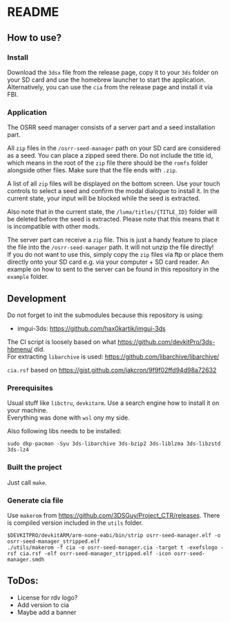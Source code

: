 # README

## How to use?

### Install

Download the `3dsx` file from the release page, copy it to your `3ds` folder on your SD card and use the homebrew launcher to start the application.
Alternatively, you can use the `cia` from the release page and install it via FBI.

### Application

The OSRR seed manager consists of a server part and a seed installation part.

All `zip` files in the `/osrr-seed-manager` path on your SD card are considered as a seed. You can place a zipped seed there. Do not include the title id, which means in the root of the `zip` file there should be the `romfs` folder alongside other files. Make sure that the file ends with `.zip`.

A list of all `zip` files will be displayed on the bottom screen. Use your touch controls to select a seed and confirm the modal dialogue to install it. In the current state, your input will be blocked while the seed is extracted.

Also note that in the current state, the `/luma/titles/{TITLE_ID}` folder will be deleted before the seed is extracted. Please note that this means that it is incompatible with other mods.

The server part can receive a `zip` file. This is just a handy feature to place the file into the `/osrr-seed-manager` path. It will not unzip the file directly!  
If you do not want to use this, simply copy the `zip` files via ftp or place them directly onto your SD card e.g. via your computer + SD card reader. An example on how to sent to the server can be found in this repository in the `example` folder.


## Development

Do not forget to init the submodules because this repository is using:  
- imgui-3ds: https://github.com/hax0kartik/imgui-3ds

The CI script is loosely based on what https://github.com/devkitPro/3ds-hbmenu/ did.  
For extracting `libarchive` is used: https://github.com/libarchive/libarchive/

`cia.rsf` based on https://gist.github.com/jakcron/9f9f02ffd94d98a72632

### Prerequisites

Usual stuff like `libctru`, `devkitarm`. Use a search engine how to install it on your machine.  
Everything was done with `wsl` ony my side.

Also following libs needs to be installed:
```
sudo dkp-pacman -Syu 3ds-libarchive 3ds-bzip2 3ds-liblzma 3ds-libzstd 3ds-lz4
```

### Built the project

Just call `make`.

### Generate cia file

Use `makerom` from https://github.com/3DSGuy/Project_CTR/releases.
There is compiled version included in the `utils` folder.

```
$DEVKITPRO/devkitARM/arm-none-eabi/bin/strip osrr-seed-manager.elf -o osrr-seed-manager_stripped.elf
./utils/makerom -f cia -o osrr-seed-manager.cia -target t -exefslogo -rsf cia.rsf -elf osrr-seed-manager_stripped.elf -icon osrr-seed-manager.smdh

```

## ToDos:
- License for rdv logo?
- Add version to cia
- Maybe add a banner